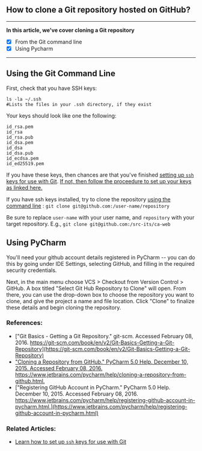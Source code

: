 ## How to clone a Git repository hosted on GitHub?

---
**In this article, we've cover cloning a Git repository**
- [x] From the Git command line
- [x] Using Pycharm

---
## Using the Git Command Line

First, check that you have SSH keys:

    ls -la ~/.ssh
    #Lists the files in your .ssh directory, if they exist


Your keys should look like one the following:

```
id_rsa.pem
id_rsa
id_rsa.pub
id_dsa.pem
id_dsa
id_dsa.pub
id_ecdsa.pem
id_ed25519.pem
```

If you have these keys, then chances are that you've finished [setting up `ssh` keys for use with Git](https://github.com/src-its/ca-web/blob/master/content/git_ssh-setup.md). [If not, then follow the proceedure to set up your keys as linked here.](https://github.com/src-its/ca-web/blob/master/content/git_ssh-setup.md)

If you have ssh keys installed, try to clone the repository [using the command line]() : `git clone git@github.com:/user-name/repository`

Be sure to replace `user-name` with your user name, and `repository` with your target repository. E.g., `git clone git@github.com:/src-its/ca-web`

## Using PyCharm
You'll need your github account details registered in PyCharm -- you can do this by going under IDE Settings, selecting GitHub, and filling in the required security credentials. 

Next, in the main menu choose VCS > Checkout from Version Control > GitHub. A box titled "Select Git Hub Repository to Clone" will open. From there, you can use the drop-down box to choose the repository you want to clone, and give the project a name and file location. Click "Clone" to finalize these details and begin cloning the repository. 

### References:

* ["Git Basics - Getting a Git Repository." git-scm. Accessed February 08, 2016. https://git-scm.com/book/en/v2/Git-Basics-Getting-a-Git-Repository](https://git-scm.com/book/en/v2/Git-Basics-Getting-a-Git-Repository)
* ["Cloning a Repository from GitHub." PyCharm 5.0 Help. December 10, 2015. Accessed February 08, 2016. https://www.jetbrains.com/pycharm/help/cloning-a-repository-from-github.html. ](https://www.jetbrains.com/pycharm/help/cloning-a-repository-from-github.html)
* ["Registering GitHub Account in PyCharm." PyCharm 5.0 Help. December 10, 2015. Accessed February 08, 2016. https://www.jetbrains.com/pycharm/help/registering-github-account-in-pycharm.html.](https://www.jetbrains.com/pycharm/help/registering-github-account-in-pycharm.html)

### Related Articles:

* [Learn how to set up `ssh` keys for use with Git](https://github.com/src-its/ca-web/blob/master/content/git_ssh-setup.md)
